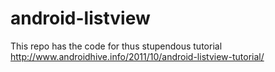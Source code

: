 android-listview
================

This repo has the code for thus stupendous tutorial http://www.androidhive.info/2011/10/android-listview-tutorial/
